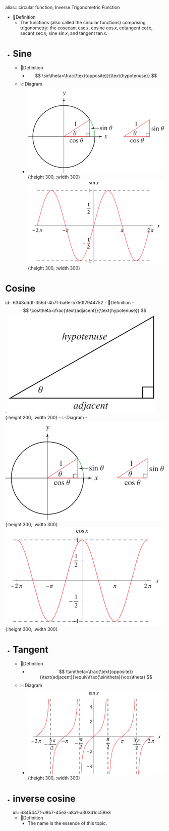 alias:: circular function, Inverse Trigonometric Function

- 📝Definition
	- The functions (also called the circular functions) comprising trigonometry: the cosecant $\csc x$, cosine $\cos x$, cotangent $\cot x$, secant $\sec x$, sine $\sin x$, and tangent $\tan x$.
- # Sine
	- 📝Definition
		- $$
		  \sin\theta=\frac{\text{opposite}}{\text{hypotenuse}}
		  $$
	- 📈Diagram
		- ![name](../assets/Trigonometry_700.svg){:height 300, :width 300}![name](../assets/Sin_550.svg){:height 300, :width 300}
# Cosine
id:: 6343dddf-356d-4b7f-ba6e-b750f7944752
	- 📝Definition
		- $$
		  \cos\theta=\frac{\text{adjacent}}{\text{hypotenuse}}
		  $$
		- ![name](../assets/CosineDiagram_1000.svg){:height 200, :width 200}
	- 📈Diagram
		- ![name](../assets/Trigonometry_700.svg){:height 300, :width 300}![name](../assets/Cos_600.svg){:height 300, :width 300}
- # Tangent
	- 📝Definition
		- $$
		  \tan\theta=\frac{\text{opposite}}{\text{adjacent}}\equiv\frac{\sin\theta}{\cos\theta}
		  $$
	- 📈Diagram
		- ![name](../assets/Tangent_701.svg){:height 300, :width 300}
- # inverse cosine
  id:: 6345447f-d8b7-45e3-a8a1-a303d1cc58e3
	- 📝Definition
		- The name is the essence of this topic.